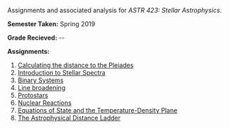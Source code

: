 Assignments and associated analysis for  _ASTR 423: Stellar Astrophysics_.

**Semester Taken:** Spring 2019

**Grade Recieved:** --

**Assignments:**
1. [Calculating the distance to the Pleiades](A1/)
1. [Introduction to Stellar Spectra](A2/)
1. [Binary Systems](A3/)
1. [Line broadening](A4/)
1. [Protostars](A5/)
1. [Nuclear Reactions](A6/)
1. [Equations of State and the Temperature-Density Plane](A7/)
1. [The Astrophysical Distance Ladder](A8/)